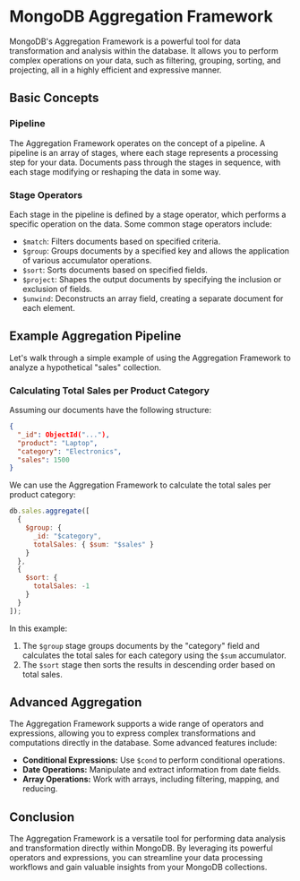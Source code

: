 # MongoDB Aggregation Framework

MongoDB's Aggregation Framework is a powerful tool for data transformation and analysis within the database. It allows you to perform complex operations on your data, such as filtering, grouping, sorting, and projecting, all in a highly efficient and expressive manner.

## Basic Concepts

### Pipeline

The Aggregation Framework operates on the concept of a pipeline. A pipeline is an array of stages, where each stage represents a processing step for your data. Documents pass through the stages in sequence, with each stage modifying or reshaping the data in some way.

### Stage Operators

Each stage in the pipeline is defined by a stage operator, which performs a specific operation on the data. Some common stage operators include:

- `$match`: Filters documents based on specified criteria.
- `$group`: Groups documents by a specified key and allows the application of various accumulator operations.
- `$sort`: Sorts documents based on specified fields.
- `$project`: Shapes the output documents by specifying the inclusion or exclusion of fields.
- `$unwind`: Deconstructs an array field, creating a separate document for each element.

## Example Aggregation Pipeline

Let's walk through a simple example of using the Aggregation Framework to analyze a hypothetical "sales" collection.

### Calculating Total Sales per Product Category

Assuming our documents have the following structure:

```json
{
  "_id": ObjectId("..."),
  "product": "Laptop",
  "category": "Electronics",
  "sales": 1500
}
```

We can use the Aggregation Framework to calculate the total sales per product category:

```javascript
db.sales.aggregate([
  {
    $group: {
      _id: "$category",
      totalSales: { $sum: "$sales" }
    }
  },
  {
    $sort: {
      totalSales: -1
    }
  }
]);
```

In this example:

1. The `$group` stage groups documents by the "category" field and calculates the total sales for each category using the `$sum` accumulator.
2. The `$sort` stage then sorts the results in descending order based on total sales.

## Advanced Aggregation

The Aggregation Framework supports a wide range of operators and expressions, allowing you to express complex transformations and computations directly in the database. Some advanced features include:

- **Conditional Expressions:** Use `$cond` to perform conditional operations.
- **Date Operations:** Manipulate and extract information from date fields.
- **Array Operations:** Work with arrays, including filtering, mapping, and reducing.

## Conclusion

The Aggregation Framework is a versatile tool for performing data analysis and transformation directly within MongoDB. By leveraging its powerful operators and expressions, you can streamline your data processing workflows and gain valuable insights from your MongoDB collections.